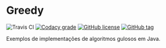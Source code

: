 # Greedy
![Travis CI](https://api.travis-ci.org/gustavosotnas/Greedy.svg?branch=master)
[![Codacy grade](https://img.shields.io/codacy/grade/2389c757cb5f42d28991d084f3bf698c.svg?maxAge=2592000)](https://www.codacy.com/app/gustavosotnas/Greedy)
[![GitHub license](https://img.shields.io/github/license/gustavosotnas/Greedy.svg?maxAge=2592000)](./LICENSE)
[![GitHub tag](https://img.shields.io/github/tag/gustavosotnas/Greedy.svg?maxAge=2592000&label=version)](https://github.com/gustavosotnas/Greedy/releases)

Exemplos de implementações de algoritmos gulosos em Java.
